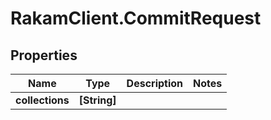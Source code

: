 # RakamClient.CommitRequest

## Properties
Name | Type | Description | Notes
------------ | ------------- | ------------- | -------------
**collections** | **[String]** |  | 


